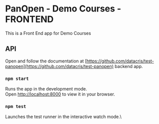 # PanOpen - Demo Courses - FRONTEND

This is a Front End app for Demo Courses

## API 
Open and follow the documentation at [https://github.com/datacris/test-panopen](https://github.com/datacris/test-panopen) backend app.

### `npm start`

Runs the app in the development mode.\
Open [http://localhost:8000](http://localhost:8000) to view it in your browser.

### `npm test`

Launches the test runner in the interactive watch mode.\

